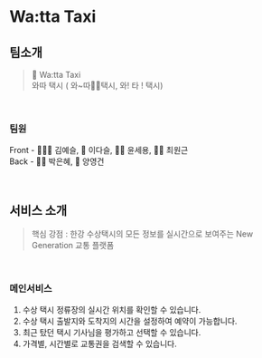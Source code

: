 # Wa:tta Taxi

## 팀소개

> 🚤 Wa:tta Taxi  
> 와따 택시 ( 와~따👍🏻택시, 와! 타 ! 택시)

<br>

### 팀원

Front - 🧚🏻‍♀️ 김예슬, 🐬 이다슬, 🧔🏻 윤세용, 🙋🏻 최원근  
Back - 💃🏻 박은혜, 🐑 양영건

<br>

## 서비스 소개

> 핵심 강점 : 한강 수상택시의 모든 정보를 실시간으로 보여주는 New Generation 교통 플랫폼

<br>

### 메인서비스

1. 수상 택시 정류장의 실시간 위치를 확인할 수 있습니다.
2. 수상 택시 출발지와 도착지의 시간을 설정하여 예약이 가능합니다.
3. 최근 탔던 택시 기사님을 평가하고 선택할 수 있습니다.
4. 가격별, 시간별로 교통권을 검색할 수 있습니다.
